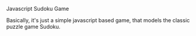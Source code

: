 Javascript Sudoku Game

Basically, it's just a simple javascript based game, that models the classic puzzle game Sudoku.

